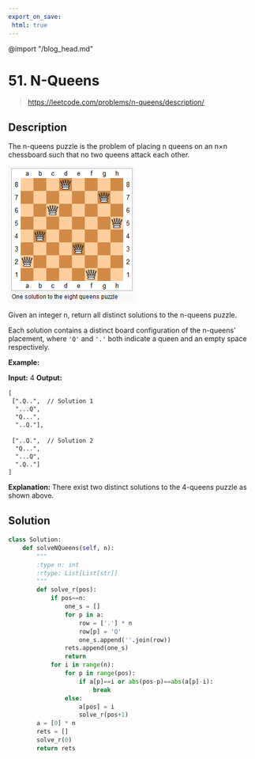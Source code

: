 ```yaml
---
export_on_save:
 html: true
---
```


@import "/blog_head.md"

# 51. N-Queens

> <https://leetcode.com/problems/n-queens/description/>

## Description

The n-queens puzzle is the problem of placing n queens on an n×n chessboard such that no two queens attack each other.

![](/LeetCode/8-queens.png)


Given an integer n, return all distinct solutions to the n-queens puzzle.

Each solution contains a distinct board configuration of the n-queens' placement, where `'Q'` and `'.'` both indicate a queen and an empty space respectively.

**Example:**

**Input:** 4
**Output:**
```
[
 [".Q..",  // Solution 1
  "...Q",
  "Q...",
  "..Q."],

 ["..Q.",  // Solution 2
  "Q...",
  "...Q",
  ".Q.."]
]
```
**Explanation:** There exist two distinct solutions to the 4-queens puzzle as shown above.

## Solution

```python
class Solution:
    def solveNQueens(self, n):
        """
        :type n: int
        :rtype: List[List[str]]
        """
        def solve_r(pos):
            if pos==n:
                one_s = []
                for p in a:
                    row = ['.'] * n
                    row[p] = 'Q'
                    one_s.append(''.join(row))
                rets.append(one_s)
                return
            for i in range(n):
                for p in range(pos):
                    if a[p]==i or abs(pos-p)==abs(a[p]-i):
                        break
                else:
                    a[pos] = i
                    solve_r(pos+1)
        a = [0] * n
        rets = []
        solve_r(0)
        return rets
```

